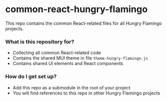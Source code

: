 # common-react-hungry-flamingo #

This repo contains the common React-related files for all Hungry Flamingo projects.

### What is this repository for? ###

* Collecting all common React-related code
* Contains the shared MUI theme in file `theme-hungry-flamingo.js`
* Contains shared UI elements and React components

### How do I get set up? ###

* Add this repo as a submodule in the root of your project
* You will find references to this repo in other Hungry Flamingo projects